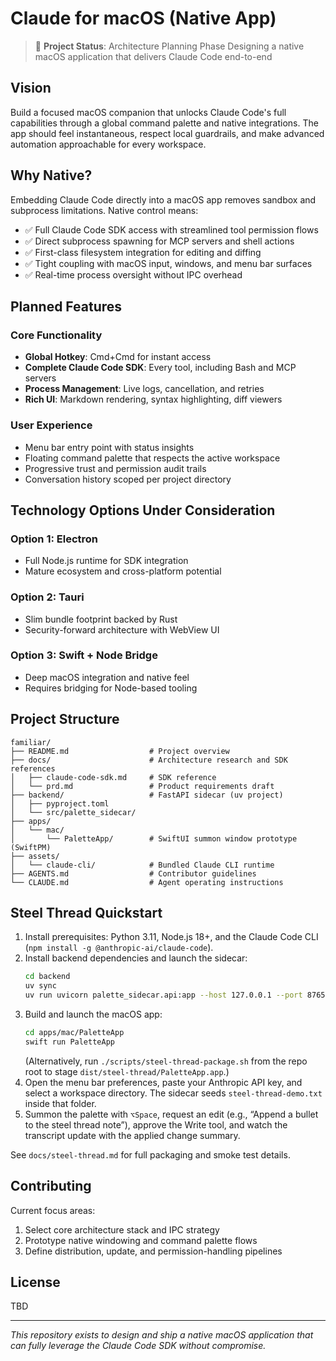# Claude for macOS (Native App)

> 🚧 **Project Status**: Architecture Planning Phase
> Designing a native macOS application that delivers Claude Code end-to-end

## Vision

Build a focused macOS companion that unlocks Claude Code's full capabilities through a global command palette and native integrations. The app should feel instantaneous, respect local guardrails, and make advanced automation approachable for every workspace.

## Why Native?

Embedding Claude Code directly into a macOS app removes sandbox and subprocess limitations. Native control means:
- ✅ Full Claude Code SDK access with streamlined tool permission flows
- ✅ Direct subprocess spawning for MCP servers and shell actions
- ✅ First-class filesystem integration for editing and diffing
- ✅ Tight coupling with macOS input, windows, and menu bar surfaces
- ✅ Real-time process oversight without IPC overhead

## Planned Features

### Core Functionality
- **Global Hotkey**: Cmd+Cmd for instant access
- **Complete Claude Code SDK**: Every tool, including Bash and MCP servers
- **Process Management**: Live logs, cancellation, and retries
- **Rich UI**: Markdown rendering, syntax highlighting, diff viewers

### User Experience
- Menu bar entry point with status insights
- Floating command palette that respects the active workspace
- Progressive trust and permission audit trails
- Conversation history scoped per project directory

## Technology Options Under Consideration

### Option 1: Electron
- Full Node.js runtime for SDK integration
- Mature ecosystem and cross-platform potential

### Option 2: Tauri
- Slim bundle footprint backed by Rust
- Security-forward architecture with WebView UI

### Option 3: Swift + Node Bridge
- Deep macOS integration and native feel
- Requires bridging for Node-based tooling

## Project Structure

```
familiar/
├── README.md                  # Project overview
├── docs/                      # Architecture research and SDK references
│   ├── claude-code-sdk.md     # SDK reference
│   └── prd.md                 # Product requirements draft
├── backend/                   # FastAPI sidecar (uv project)
│   ├── pyproject.toml
│   └── src/palette_sidecar/
├── apps/
│   └── mac/
│       └── PaletteApp/        # SwiftUI summon window prototype (SwiftPM)
├── assets/
│   └── claude-cli/            # Bundled Claude CLI runtime
├── AGENTS.md                  # Contributor guidelines
└── CLAUDE.md                  # Agent operating instructions
```

## Steel Thread Quickstart

1. Install prerequisites: Python 3.11, Node.js 18+, and the Claude Code CLI (`npm install -g @anthropic-ai/claude-code`).
2. Install backend dependencies and launch the sidecar:
   ```bash
   cd backend
   uv sync
   uv run uvicorn palette_sidecar.api:app --host 127.0.0.1 --port 8765 --reload
   ```
3. Build and launch the macOS app:
   ```bash
   cd apps/mac/PaletteApp
   swift run PaletteApp
   ```
   (Alternatively, run `./scripts/steel-thread-package.sh` from the repo root to stage `dist/steel-thread/PaletteApp.app`.)
4. Open the menu bar preferences, paste your Anthropic API key, and select a workspace directory. The sidecar seeds `steel-thread-demo.txt` inside that folder.
5. Summon the palette with `⌥Space`, request an edit (e.g., “Append a bullet to the steel thread note”), approve the Write tool, and watch the transcript update with the applied change summary.

See `docs/steel-thread.md` for full packaging and smoke test details.

## Contributing

Current focus areas:
1. Select core architecture stack and IPC strategy
2. Prototype native windowing and command palette flows
3. Define distribution, update, and permission-handling pipelines

## License

TBD

---

*This repository exists to design and ship a native macOS application that can fully leverage the Claude Code SDK without compromise.*
